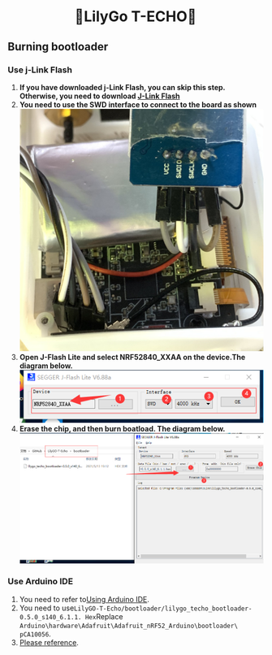<h1 align = "center">🌟LilyGo T-ECHO🌟</h1>

## Burning bootloader



### Use j-Link Flash
1. **If you have downloaded j-Link Flash, you can skip this step. Otherwise, you need to download [J-Link Flash](https://www.segger.com/products/debug-probes/j-link/technology/flash-download/)**
2. **You need to use the SWD interface to connect to the board as shown**
![](../image/bootloader-0.jpg)
3. **Open J-Flash Lite and select NRF52840_XXAA on the device.The diagram below.**
![](../image/bootloader-1.jpg)
4. **Erase the chip, and then burn boatload. The diagram below.**
![](../image/bootloader-2.jpg)


### Use Arduino IDE

1. You need to refer to[Using Arduino IDE](https://github.com/Xinyuan-LilyGO/LilyGO-T-Echo#using-arduino-ide).
2. You need to use`LilyGO-T-Echo/bootloader/lilygo_techo_bootloader-0.5.0_s140_6.1.1. Hex`Replace `Arduino\hardware\Adafruit\Adafruit_nRF52_Arduino\bootloader\ pCA10056`.
3. [Please reference](https://github.com/adafruit/Adafruit_nRF52_Arduino#update-bootloader-with-dfu).


